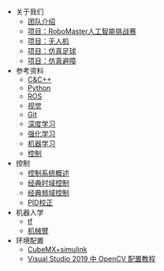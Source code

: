 * 关于我们
  * [团队介绍](aboutus/team.md)
  * [项目：RoboMaster人工智能挑战赛](aboutus/RMUA.md)
  * [项目：无人机](aboutus/UAV.md)
  * [项目：仿真足球](aboutus/simuro.md)
  * [项目：仿真避障](aboutus/sim_obstacle_avoidance.md)
* 参考资料
  * [C&C++](reference/C++.md)
  * [Python](reference/python.md)
  * [ROS](reference/ROS.md)
  * [视觉](reference/vision.md)
  * [Git](reference/Git.md)
  * [深度学习](reference/deeping-learning.md)
  * [强化学习](reference/reinforcement-learning.md)
  * [机器学习](reference/machine-learning.md)
  * [控制](reference/control.md)
* 控制
  * [控制系统概述](control/overview.md)
  * [经典时域控制](control/time-domain-control.md)
  * [经典频域控制](control/frequency-domain-control.md)
  * [PID校正](control/pid-correction.md)
* 机器人学
  * [tf](robotics/tf.md)
  * [机械臂](robotics/robotic_arm.md)
* 环境配置
  * [CubeMX+simulink](environment-configure/CubeMX+simulink.md)
  * [Visual Studio 2019 中 OpenCV 配置教程](environment-configure/Windows-OpenCV-Environment.md)

